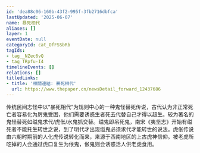 ```yaml
---
id: 'dea88c06-160b-43f2-995f-3fb2716dbfca'
lastUpdated: '2025-06-07'
name: 暴死相代
aliases: []
layer: 1
eventDate: null
categoryId: cat_OfFSSbRb
tagIds:
- tag__NZec6vQ
- tag_TRpfu-I4
timelineEvents: []
relations: []
titledLinks:
- title: '相關連結: 暴死相代'
  url: https://www.thepaper.cn/newsDetail_forward_12437686
---
```

传统民间志怪中以“暴死相代”为规则中心的一种鬼怪替死传说，古代认为非正常死亡者容易化为厉鬼受困，他们需要诱惑生者死去代替自己才得以超生。较为著名的鬼怪替死如缢鬼求代/虎伥/水鬼抓交替。缢鬼即吊死鬼，南宋《夷坚志》开始有缢死者不能托生转世之说，到了明代才出现缢鬼必须求代才能转世的说法。虎伥传说由六朝时期前的人化虎传说转化而来，来源于西南地区的上古虎神信仰。被老虎所吃掉的人会通过虎口复生为伥鬼，伥鬼则会诱惑活人供老虎食用。
